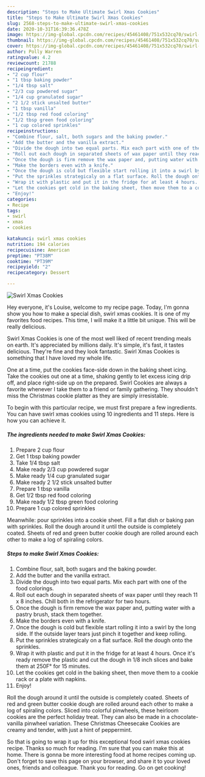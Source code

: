 ```yaml
---
description: "Steps to Make Ultimate Swirl Xmas Cookies"
title: "Steps to Make Ultimate Swirl Xmas Cookies"
slug: 2568-steps-to-make-ultimate-swirl-xmas-cookies
date: 2020-10-31T16:39:36.478Z
image: https://img-global.cpcdn.com/recipes/45461408/751x532cq70/swirl-xmas-cookies-recipe-main-photo.jpg
thumbnail: https://img-global.cpcdn.com/recipes/45461408/751x532cq70/swirl-xmas-cookies-recipe-main-photo.jpg
cover: https://img-global.cpcdn.com/recipes/45461408/751x532cq70/swirl-xmas-cookies-recipe-main-photo.jpg
author: Polly Warren
ratingvalue: 4.2
reviewcount: 21788
recipeingredient:
- "2 cup flour"
- "1 tbsp baking powder"
- "1/4 tbsp salt"
- "2/3 cup powdered sugar"
- "1/4 cup granulated sugar"
- "2 1/2 stick unsalted butter"
- "1 tbsp vanilla"
- "1/2 tbsp red food coloring"
- "1/2 tbsp green food coloring"
- "1 cup colored sprinkles"
recipeinstructions:
- "Combine flour, salt, both sugars and the baking powder."
- "Add the butter and the vanilla extract."
- "Divide the dough into two equal parts. Mix each part with one of the food colorings."
- "Roll out each dough in separated sheets of wax paper until they reach 11 x 8 inches. Chill both in the refrigerator for two hours."
- "Once the dough is firm remove the wax paper and, putting water with a pastry brush, stack them together."
- "Make the borders even with a knife."
- "Once the dough is cold but flexible start rolling it into a swirl by the long side. If the outside layer tears just pinch it together and keep rolling."
- "Put the sprinkles strategicaly on a flat surface. Roll the dough onto the sprinkles."
- "Wrap it with plastic and put it in the fridge for at least 4 hours. Once it&#39;s ready remove the plastic and cut the dough in 1/8 inch slices and bake them at 250F° for 15 minutes."
- "Let the cookies get cold in the baking sheet, then move them to a cookie rack or a plate with napkins."
- "Enjoy!"
categories:
- Recipe
tags:
- swirl
- xmas
- cookies

katakunci: swirl xmas cookies 
nutrition: 194 calories
recipecuisine: American
preptime: "PT38M"
cooktime: "PT39M"
recipeyield: "2"
recipecategory: Dessert

---
```



![Swirl Xmas Cookies](https://img-global.cpcdn.com/recipes/45461408/751x532cq70/swirl-xmas-cookies-recipe-main-photo.jpg)

Hey everyone, it's Louise, welcome to my recipe page. Today, I'm gonna show you how to make a special dish, swirl xmas cookies. It is one of my favorites food recipes. This time, I will make it a little bit unique. This will be really delicious.

Swirl Xmas Cookies is one of the most well liked of recent trending meals on earth. It's appreciated by millions daily. It's simple, it's fast, it tastes delicious. They're fine and they look fantastic. Swirl Xmas Cookies is something that I have loved my whole life.

One at a time, put the cookies face-side down in the baking sheet icing. Take the cookies out one at a time, shaking gently to let excess icing drip off, and place right-side up on the prepared. Swirl Cookies are always a favorite whenever I take them to a friend or family gathering. They shouldn&#39;t miss the Christmas cookie platter as they are simply irresistable.


To begin with this particular recipe, we must first prepare a few ingredients. You can have swirl xmas cookies using 10 ingredients and 11 steps. Here is how you can achieve it.

<!--inarticleads1-->

##### The ingredients needed to make Swirl Xmas Cookies:

1. Prepare 2 cup flour
1. Get 1 tbsp baking powder
1. Take 1/4 tbsp salt
1. Make ready 2/3 cup powdered sugar
1. Make ready 1/4 cup granulated sugar
1. Make ready 2 1/2 stick unsalted butter
1. Prepare 1 tbsp vanilla
1. Get 1/2 tbsp red food coloring
1. Make ready 1/2 tbsp green food coloring
1. Prepare 1 cup colored sprinkles


Meanwhile: pour sprinkles into a cookie sheet. Fill a flat dish or baking pan with sprinkles. Roll the dough around it until the outside is completely coated. Sheets of red and green butter cookie dough are rolled around each other to make a log of spiraling colors. 

<!--inarticleads2-->

##### Steps to make Swirl Xmas Cookies:

1. Combine flour, salt, both sugars and the baking powder.
1. Add the butter and the vanilla extract.
1. Divide the dough into two equal parts. Mix each part with one of the food colorings.
1. Roll out each dough in separated sheets of wax paper until they reach 11 x 8 inches. Chill both in the refrigerator for two hours.
1. Once the dough is firm remove the wax paper and, putting water with a pastry brush, stack them together.
1. Make the borders even with a knife.
1. Once the dough is cold but flexible start rolling it into a swirl by the long side. If the outside layer tears just pinch it together and keep rolling.
1. Put the sprinkles strategicaly on a flat surface. Roll the dough onto the sprinkles.
1. Wrap it with plastic and put it in the fridge for at least 4 hours. Once it&#39;s ready remove the plastic and cut the dough in 1/8 inch slices and bake them at 250F° for 15 minutes.
1. Let the cookies get cold in the baking sheet, then move them to a cookie rack or a plate with napkins.
1. Enjoy!


Roll the dough around it until the outside is completely coated. Sheets of red and green butter cookie dough are rolled around each other to make a log of spiraling colors. Sliced into colorful pinwheels, these heirloom cookies are the perfect holiday treat. They can also be made in a chocolate-vanilla pinwheel variation. These Christmas Cheesecake Cookies are creamy and tender, with just a hint of peppermint. 

So that is going to wrap it up for this exceptional food swirl xmas cookies recipe. Thanks so much for reading. I'm sure that you can make this at home. There is gonna be more interesting food at home recipes coming up. Don't forget to save this page on your browser, and share it to your loved ones, friends and colleague. Thank you for reading. Go on get cooking!

